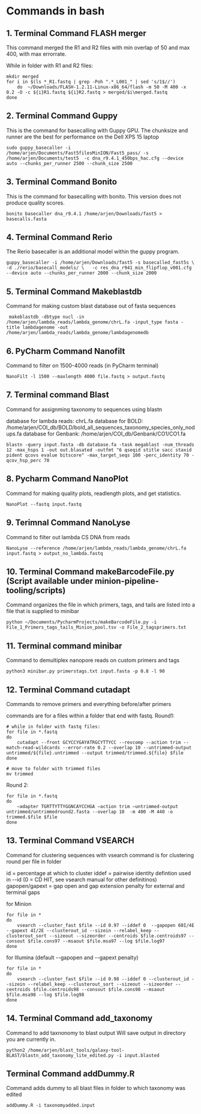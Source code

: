 # Commands in bash

## 1. Terminal Command FLASH merger
This command merged the R1 and R2 files with min overlap of 50 and max 400, with max errorrate. 

While in folder with R1 and R2 files:

    mkdir merged
    for i in $(ls *_R1.fastq | grep -Poh ".*_L001_" | sed 's/1$//')
        do  ~/Downloads/FLASH-1.2.11-Linux-x86_64/flash -m 50 -M 400 -x 0.2 -O -c ${i}R1.fastq ${i}R2.fastq > merged/$i\merged.fastq
    done
    
## 2. Terminal Command Guppy
This is the command for basecalling with Guppy GPU. The chunksize and runner are the best for performance on the Dell XPS 15 laptop

    sudo guppy_basecaller -i /home/arjen/Documents/Fast5filesMinION/Fast5_pass/ -s /home/arjen/Documents/test5  -c dna_r9.4.1_450bps_hac.cfg --device auto --chunks_per_runner 2500 --chunk_size 2500

## 3. Terminal Command Bonito
This is the command for basecalling with bonito. This version does not produce quality scores.

    bonito basecaller dna_r9.4.1 /home/arjen/Downloads/fast5 > basecalls.fasta

## 4. Terminal Command Rerio
The Rerio basecaller is an additional model within the guppy program.

    guppy_basecaller -i /home/arjen/Downloads/fast5 -s basecalled_fast5s \ -d ./rerio/basecall_models/ \   -c res_dna_r941_min_flipflop_v001.cfg --device auto --chunks_per_runner 2000 --chunk_size 2000

## 5. Terminal Command Makeblastdb
Command for making custom blast database out of fasta sequences

     makeblastdb -dbtype nucl -in /home/arjen/lambda_reads/lambda_genome/chrL.fa -input_type fasta -title lambdagenome -out /home/arjen/lambda_reads/lambda_genome/lambdagenomedb
     
## 6. PyCharm Command Nanofilt 
Command to filter on 1500-4000 reads (in PyCharm terminal)

    NanoFilt -l 1500 --maxlength 4000 file.fastq > output.fastq

## 7. Terminal command Blast 
Command for assignming taxonomy to sequences using blastn

database for lambda reads: chrL.fa
database for BOLD: /home/arjen/COI_db/BOLD/bold_all_sequences_taxonomy_species_only_nodups.fa
database for Genbank: /home/arjen/COI_db/Genbank/CO1/CO1.fa

    blastn -query input.fasta -db database.fa -task megablast -num_threads 12 -max_hsps 1 -out out.blasated -outfmt "6 qseqid stitle sacc staxid pident qcovs evalue bitscore" -max_target_seqs 100 -perc_identity 70 -qcov_hsp_perc 70

## 8. Pycharm Command NanoPlot
Command for making quality plots, readlength plots, and get statistics.

    NanoPlot --fastq input.fastq
## 9. Terimnal Command NanoLyse
Command to filter out lambda CS DNA from reads

    NanoLyse --reference /home/arjen/lambda_reads/lambda_genome/chrL.fa input.fastq > output_no_lambda.fastq

## 10. Terminal Command makeBarcodeFile.py (Script available under minion-pipeline-tooling/scripts)
Command organizes the file in which primers, tags, and tails are listed into a file that is supplied to minibar

    python ~/Documents/PycharmProjects/makeBarcodeFile.py -i File_1_Primers_tags_tails_Minion_pool.tsv -o File_2_tagsprimers.txt
 
## 11. Terminal command minibar
Command to demultiplex nanopore reads on custom primers and tags

    python3 minibar.py primerstags.txt input.fasta -p 0.8 -l 90
   
## 12. Terminal Command cutadapt
Commands to remove primers and everything before/after primers

commands are for a files within a folder that end with fastq. 
Round1:

    # while in folder with fastq files:
    for file in *.fastq
    do 
        cutadapt --front GCYCCYGAYATRGCYTTYCC --revcomp --action trim --match-read-wildcards --error-rate 0.2 --overlap 10 --untrimmed-output untrimmed/${file}.untrimmed --output trimmed/trimmed.${file} $file
    done
    
    # move to folder with trimmed files
    mv trimmed
    
Round 2:

    for file in *.fastq
    do 
        –adapter TGRTTYTTYGGNCAYCCHGA –action trim –untrimmed-output untrimmed/untrimmedround2.fasta --overlap 10  -m 400 -M 440 -o trimmed.$file $file
    done

## 13. Terminal Command VSEARCH
Command for clustering sequences with vsearch
command is for clustering round per file in folder 

id = percentage at which to cluster
iddef = pairwise identity defintion used in --id (0 = CD HIT, see vsearch manual for other definitinos)
gapopen/gapext = gap open and gap extension penalty for external and terminal gaps

for Minion

    for file in *
    do 
        vsearch --cluster_fast $file --id 0.97 --iddef 0  --gapopen 60I/4E --gapext 4I/2E --clusterout_id --sizein --relabel_keep --clusterout_sort --sizeout --sizeorder --centroids $file.centroids97 --consout $file.cons97 --msaout $file.msa97 --log $file.log97 
    done
    
for Illumina (default --gapopen and --gapext penalty)

    for file in *
    do 
        vsearch --cluster_fast $file --id 0.98 --iddef 0 --clusterout_id --sizein --relabel_keep --clusterout_sort --sizeout --sizeorder --centroids $file.centroids98 --consout $file.cons98 --msaout $file.msa98 --log $file.log98 
    done

## 14. Terminal Command add_taxonomy
Command to add taxnonomy to blast output
Will save output in directory you are currently in.

    python2 /home/arjen/blast_tools/galaxy-tool-BLAST/blastn_add_taxonomy_lite_edited.py -i input.blasted

## Terminal Command addDummy.R
Command adds dummy to all blast files in folder to which taxonomy was edited

    addDummy.R -i taxonomyadded.input
    
    



    
